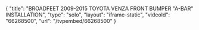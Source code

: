 {
    "title": "BROADFEET 2009-2015 TOYOTA VENZA FRONT BUMPER \"A-BAR\" INSTALLATION",
    "type": "solo",
    "layout": "iframe-static",
    "videoId": "66268500",
    "url": "\/tvpembed\/66268500"
}